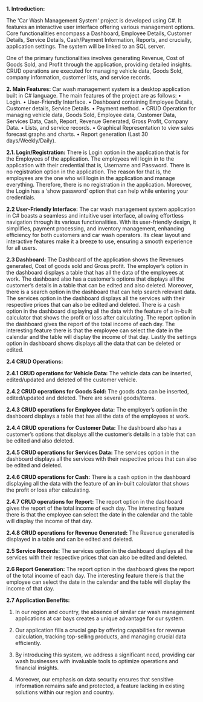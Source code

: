 **1.	Introduction:**

The 'Car Wash Management System' project is developed using C#. It features an interactive user interface offering various management options. Core functionalities encompass a Dashboard, Employee Details, Customer Details, Service Details, Cash/Payment Information, Reports, and crucially, application settings. The system will be linked to an SQL server.

One of the primary functionalities involves generating Revenue, Cost of Goods Sold, and Profit through the application, providing detailed insights. CRUD operations are executed for managing vehicle data, Goods Sold, company information, customer lists, and service records.


**2.	Main Features:**
Car wash management system is a desktop application built in C# language. The main features of the project are as follows:
•	Login.
•	User-Friendly Interface.
•	Dashboard containing Employee Details, Customer details, Service Details.
•	Payment method.
•	CRUD Operation for managing vehicle data, Goods Sold, Employee data, Customer Data, Services Data, Cash, Report, Revenue Generated, Gross Profit, Company Data.
•	Lists, and service records.
•	Graphical Representation to view sales forecast graphs and charts.
•	Report generation (Last 30 days/Weekly/Daily).


**2.1. Login/Registration:**
There is Login option in the application that is for the Employees of the application. The employees will login in to the application with their credential that is, Username and Password. There is no registration option in the application. The reason for that is, the employees are the one who will login in the application and manage everything. Therefore, there is no registration in the application. Moreover, the Login has a ‘show password’ option that can help while entering your credentials.


**2.2 User-Friendly Interface:**
The car wash management system application in C# boasts a seamless and intuitive user interface, allowing effortless navigation through its various functionalities. With its user-friendly design, it simplifies, payment processing, and inventory management, enhancing efficiency for both customers and car wash operators. Its clear layout and interactive features make it a breeze to use, ensuring a smooth experience for all users.


**2.3 Dashboard:**
The Dashboard of the application shows the Revenues generated, Cost of goods sold and Gross profit. The employer’s option in the dashboard displays a table that has all the data of the employees at work.  The dashboard also has a customer’s options that displays all the customer’s details in a table that can be edited and also deleted. Moreover, there is a search option in the dashboard that can help search relevant data. The services option in the dashboard displays all the services with their respective prices that can also be edited and deleted.  There is a cash option in the dashboard displaying all the data with the feature of a in-built calculator that shows the profit or loss after calculating.  The report option in the dashboard gives the report of the total income of each day. The interesting feature there is that the employee can select the date in the calendar and the table will display the income of that day. Lastly the settings option in dashboard shows displays all the data that can be deleted or edited. 

**2.4	 CRUD Operations:**

**2.4.1 CRUD operations for Vehicle Data:**
The vehicle data can be inserted, edited/updated and deleted of the customer vehicle.

**2.4.2	CRUD operations for Goods Sold:**
The goods data can be inserted, edited/updated and deleted. There are several goods/items.

**2.4.3	CRUD operations for Employee data:**
The employer’s option in the dashboard displays a table that has all the data of the employees at work.

**2.4.4	CRUD operations for Customer Data:**
The dashboard also has a customer’s options that displays all the customer’s details in a table that can be edited and also deleted.
 

**2.4.5	CRUD operations for Services Data:**
The services option in the dashboard displays all the services with their respective prices that can also be edited and deleted.

**2.4.6	CRUD operations for Cash:**
There is a cash option in the dashboard displaying all the data with the feature of an in-built calculator that shows the profit or loss after calculating.  

**2.4.7	CRUD operations for Report:**
The report option in the dashboard gives the report of the total income of each day. The interesting feature there is that the employee can select the date in the calendar and the table will display the income of that day.

**2.4.8	CRUD operations for Revenue Generated:**
The Revenue generated is displayed in a table and can be edited and deleted.




**2.5	 Service Records:**
The services option in the dashboard displays all the services with their respective prices that can also be edited and deleted.


**2.6	 Report Generation:**
The report option in the dashboard gives the report of the total income of each day. The interesting feature there is that the employee can select the date in the calendar and the table will display the income of that day.

**2.7	 Application Benefits:**

1.	In our region and country, the absence of similar car wash management applications at car bays creates a unique advantage for our system.

2.	Our application fills a crucial gap by offering capabilities for revenue calculation, tracking top-selling products, and managing crucial data efficiently.

3.	By introducing this system, we address a significant need, providing car wash businesses with invaluable tools to optimize operations and financial insights.

4. Moreover, our emphasis on data security ensures that sensitive information remains   safe and protected, a feature lacking in existing solutions within our region and country.
